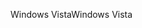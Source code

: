 <span data-ttu-id="8df11-101">Windows Vista</span><span class="sxs-lookup"><span data-stu-id="8df11-101">Windows Vista</span></span>